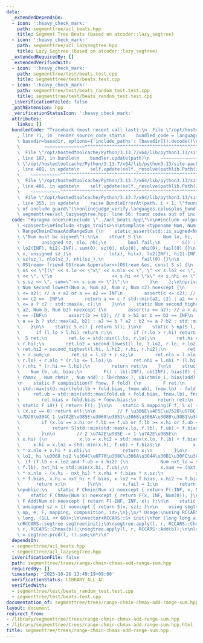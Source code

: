 ```yaml
---
data:
  _extendedDependsOn:
  - icon: ':heavy_check_mark:'
    path: segmenttree/acl_beats.hpp
    title: Segment Tree Beats (based on atcoder::lazy_segtree)
  - icon: ':heavy_check_mark:'
    path: segmenttree/acl_lazysegtree.hpp
    title: Lazy Segtree (based on atcoder::lazy_segtree)
  _extendedRequiredBy: []
  _extendedVerifiedWith:
  - icon: ':heavy_check_mark:'
    path: segmenttree/test/beats.test.cpp
    title: segmenttree/test/beats.test.cpp
  - icon: ':heavy_check_mark:'
    path: segmenttree/test/beats_random_test.test.cpp
    title: segmenttree/test/beats_random_test.test.cpp
  _isVerificationFailed: false
  _pathExtension: hpp
  _verificationStatusIcon: ':heavy_check_mark:'
  attributes:
    links: []
  bundledCode: "Traceback (most recent call last):\n  File \"/opt/hostedtoolcache/Python/3.13.7/x64/lib/python3.13/site-packages/onlinejudge_verify/documentation/build.py\"\
    , line 71, in _render_source_code_stat\n    bundled_code = language.bundle(stat.path,\
    \ basedir=basedir, options={'include_paths': [basedir]}).decode()\n          \
    \         ~~~~~~~~~~~~~~~^^^^^^^^^^^^^^^^^^^^^^^^^^^^^^^^^^^^^^^^^^^^^^^^^^^^^^^^^^^^^^^^^^\n\
    \  File \"/opt/hostedtoolcache/Python/3.13.7/x64/lib/python3.13/site-packages/onlinejudge_verify/languages/cplusplus.py\"\
    , line 187, in bundle\n    bundler.update(path)\n    ~~~~~~~~~~~~~~^^^^^^\n  File\
    \ \"/opt/hostedtoolcache/Python/3.13.7/x64/lib/python3.13/site-packages/onlinejudge_verify/languages/cplusplus_bundle.py\"\
    , line 401, in update\n    self.update(self._resolve(pathlib.Path(included), included_from=path))\n\
    \    ~~~~~~~~~~~^^^^^^^^^^^^^^^^^^^^^^^^^^^^^^^^^^^^^^^^^^^^^^^^^^^^^^^^^^^\n\
    \  File \"/opt/hostedtoolcache/Python/3.13.7/x64/lib/python3.13/site-packages/onlinejudge_verify/languages/cplusplus_bundle.py\"\
    , line 401, in update\n    self.update(self._resolve(pathlib.Path(included), included_from=path))\n\
    \    ~~~~~~~~~~~^^^^^^^^^^^^^^^^^^^^^^^^^^^^^^^^^^^^^^^^^^^^^^^^^^^^^^^^^^^\n\
    \  File \"/opt/hostedtoolcache/Python/3.13.7/x64/lib/python3.13/site-packages/onlinejudge_verify/languages/cplusplus_bundle.py\"\
    , line 355, in update\n    raise BundleErrorAt(path, i + 1, \"found codes out\
    \ of include guard\")\nonlinejudge_verify.languages.cplusplus_bundle.BundleErrorAt:\
    \ segmenttree/acl_lazysegtree.hpp: line 56: found codes out of include guard\n"
  code: "#pragma once\n#include \"../acl_beats.hpp\"\n\n#include <algorithm>\n#include\
    \ <cassert>\n#include <type_traits>\n\ntemplate <typename Num, Num INF> struct\
    \ RangeChminChmaxAddRangeSum {\n    static_assert(std::is_signed<Num>::value,\
    \ \"Num must be signed\");\n\n    struct S {\n        Num lo, hi, lo2, hi2, sum;\n\
    \        unsigned sz, nlo, nhi;\n        bool fail;\n        S() : lo(INF), hi(-INF),\
    \ lo2(INF), hi2(-INF), sum(0), sz(0), nlo(0), nhi(0), fail(0) {}\n        S(Num\
    \ x, unsigned sz_)\n            : lo(x), hi(x), lo2(INF), hi2(-INF), sum(x * sz_),\
    \ sz(sz_), nlo(sz_), nhi(sz_),\n              fail(0) {}\n\n        template <class\
    \ OStream> friend OStream &operator<<(OStream &os, const S s) {\n            return\
    \ os << \"[(\" << s.lo << \"x\" << s.nlo << \", \" << s.lo2 << \", \" << s.hi2\
    \ << \", \"\n                      << s.hi << \"x\" << s.nhi << \"), sz=\" <<\
    \ s.sz << \", sum=\" << s.sum << \"]\";\n        }\n    };\n\nprivate:\n    static\
    \ Num second_lowest(Num a, Num a2, Num c, Num c2) noexcept {\n        assert(a\
    \ <= a2); // a < a2 or a == a2 == INF\n        assert(c <= c2); // c < c2 or c\
    \ == c2 == -INF\n        return a == c ? std::min(a2, c2) : a2 <= c ? a2 : c2\
    \ <= a ? c2 : std::max(a, c);\n    }\n\n    static Num second_highest(Num a, Num\
    \ a2, Num b, Num b2) noexcept {\n        assert(a >= a2); // a > a2 or a == a2\
    \ == -INF\n        assert(b >= b2); // b > b2 or b == b2 == INF\n        return\
    \ a == b ? std::max(a2, b2) : a2 >= b ? a2 : b2 >= a ? b2 : std::min(a, b);\n\
    \    }\n\n    static S e() { return S(); }\n\n    static S op(S l, S r) {\n  \
    \      if (l.lo > l.hi) return r;\n        if (r.lo > r.hi) return l;\n      \
    \  S ret;\n        ret.lo = std::min(l.lo, r.lo);\n        ret.hi = std::max(l.hi,\
    \ r.hi);\n        ret.lo2 = second_lowest(l.lo, l.lo2, r.lo, r.lo2),\n       \
    \ ret.hi2 = second_highest(l.hi, l.hi2, r.hi, r.hi2);\n        ret.sum = l.sum\
    \ + r.sum;\n        ret.sz = l.sz + r.sz;\n        ret.nlo = l.nlo * (l.lo <=\
    \ r.lo) + r.nlo * (r.lo <= l.lo);\n        ret.nhi = l.nhi * (l.hi >= r.hi) +\
    \ r.nhi * (r.hi >= l.hi);\n        return ret;\n    }\n\n    struct F {\n    \
    \    Num lb, ub, bias;\n        F() : lb(-INF), ub(INF), bias(0) {}\n        F(Num\
    \ chmax_, Num chmin_, Num add) : lb(chmax_), ub(chmin_), bias(add) {}\n    };\n\
    \n    static F composition(F fnew, F fold) {\n        F ret;\n        ret.lb =\
    \ std::max(std::min(fold.lb + fold.bias, fnew.ub), fnew.lb) - fold.bias;\n   \
    \     ret.ub = std::min(std::max(fold.ub + fold.bias, fnew.lb), fnew.ub) - fold.bias;\n\
    \        ret.bias = fold.bias + fnew.bias;\n        return ret;\n    }\n\n   \
    \ static F id() { return F(); }\n\n    static S mapping(F f, S x) {\n        if\
    \ (x.sz == 0) return e();\n\n        // f \u306E\u4F5C\u7528\u5F8C x \u306E\u8981\
    \u7D20\u304C 1 \u7A2E\u985E\u3060\u3051\u306B\u306A\u308B\u30B1\u30FC\u30B9\n\
    \        if (x.lo == x.hi or f.lb == f.ub or f.lb >= x.hi or f.ub <= x.lo) {\n\
    \            return S(std::min(std::max(x.lo, f.lb), f.ub) + f.bias, x.sz);\n\
    \        }\n\n        // 2 \u7A2E\u985E -> 1 \u7A2E\u985E\n        if (x.lo2 ==\
    \ x.hi) {\n            x.lo = x.hi2 = std::max(x.lo, f.lb) + f.bias;\n       \
    \     x.hi = x.lo2 = std::min(x.hi, f.ub) + f.bias;\n            x.sum = x.lo\
    \ * x.nlo + x.hi * x.nhi;\n            return x;\n        }\n\n        // lo \u3068\
    \ lo2, hi \u3068 hi2 \u304C\u6F70\u308C\u306A\u3044\u30B1\u30FC\u30B9\n      \
    \  if (f.lb < x.lo2 and f.ub > x.hi2) {\n            Num nxt_lo = std::max(x.lo,\
    \ f.lb), nxt_hi = std::min(x.hi, f.ub);\n            x.sum += (nxt_lo - x.lo)\
    \ * x.nlo - (x.hi - nxt_hi) * x.nhi + f.bias * x.sz;\n            x.lo = nxt_lo\
    \ + f.bias, x.hi = nxt_hi + f.bias, x.lo2 += f.bias, x.hi2 += f.bias;\n      \
    \      return x;\n        }\n\n        x.fail = 1;\n        return x;\n    }\n\
    \npublic:\n    static F Chmin(Num x) noexcept { return F(-INF, x, Num(0)); }\n\
    \    static F Chmax(Num x) noexcept { return F(x, INF, Num(0)); }\n    static\
    \ F Add(Num x) noexcept { return F(-INF, INF, x); };\n\n    static S Gen(Num x,\
    \ unsigned sz = 1) noexcept { return S(x, sz); }\n\n    using segtree = segtree_beats<S,\
    \ op, e, F, mapping, composition, id>;\n};\n/* Usage:\nusing RCCARS = RangeChminChmaxAddRangeSum<long\
    \ long, (1LL << 60)>;\n\nvector<RCCARS::S> init;\nfor (long long a : A) init.push_back(RCCARS::Gen(a));\n\
    \nRCCARS::segtree segtree(init);\n\nsegtree.apply(l, r, RCCARS::Chmin(b));\nsegtree.apply(l,\
    \ r, RCCARS::Chmax(b));\nsegtree.apply(l, r, RCCARS::Add(b));\n\nlong long ret\
    \ = segtree.prod(l, r).sum;\n*/\n"
  dependsOn:
  - segmenttree/acl_beats.hpp
  - segmenttree/acl_lazysegtree.hpp
  isVerificationFile: false
  path: segmenttree/trees/range-chmin-chmax-add-range-sum.hpp
  requiredBy: []
  timestamp: '2025-10-26 13:49:19+09:00'
  verificationStatus: LIBRARY_ALL_AC
  verifiedWith:
  - segmenttree/test/beats_random_test.test.cpp
  - segmenttree/test/beats.test.cpp
documentation_of: segmenttree/trees/range-chmin-chmax-add-range-sum.hpp
layout: document
redirect_from:
- /library/segmenttree/trees/range-chmin-chmax-add-range-sum.hpp
- /library/segmenttree/trees/range-chmin-chmax-add-range-sum.hpp.html
title: segmenttree/trees/range-chmin-chmax-add-range-sum.hpp
---
```

